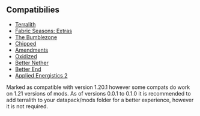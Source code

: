 ## Compatibilies
- [Terralith](https://modrinth.com/datapack/terralith)
- [Fabric Seasons: Extras](https://modrinth.com/mod/fabric-seasons-extras)
- [The Bumblezone](https://modrinth.com/mod/the-bumblezone-fabric)
- [Chipped](https://modrinth.com/mod/chipped)
- [Amendments](https://modrinth.com/mod/amendments)
- [Oxidized](https://modrinth.com/mod/oxidized)
- [Better Nether](https://modrinth.com/mod/betternether)
- [Better End](https://modrinth.com/mod/betterend)
- [Applied Energistics 2](https://modrinth.com/mod/ae2)

Marked as compatible with version 1.20.1 however some compats do work on 1.21 versions of mods.
As of versions 0.0.1 to 0.1.0 it is recommended to add terralith to your datapack/mods folder for a better experience, however it is not required.
